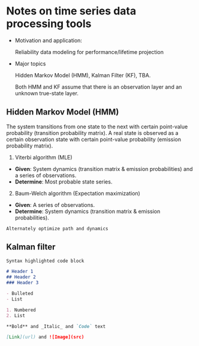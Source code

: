 # Notes on time series data processing tools
- Motivation and application:

  Reliability data modeling for performance/lifetime projection
  
- Major topics

  Hidden Markov Model (HMM), Kalman Filter (KF), TBA.
  
  Both HMM and KF assume that there is an observation layer and an unknown true-state layer.
  
## Hidden Markov Model (HMM) 

The system transitions from one state to the next with certain point-value probability (transition probability matrix). A real state is observed as a certain observation state with certain point-value probability (emission probability matrix).

1. Viterbi algorithm (MLE)
  - **Given**: System dynamics (transition matrix & emission probabilities) and a series of observations.
  - **Determine**: Most probable state series.
  
2. Baum-Welch algorithm (Expectation maximization)
  - **Given**: A series of observations.
  - **Determine**: System dynamics (transition matrix & emission probabilities).
```
Alternately optimize path and dynamics
```
## Kalman filter

```markdown
Syntax highlighted code block

# Header 1
## Header 2
### Header 3

- Bulleted
- List

1. Numbered
2. List

**Bold** and _Italic_ and `Code` text

[Link](url) and ![Image](src)
```
